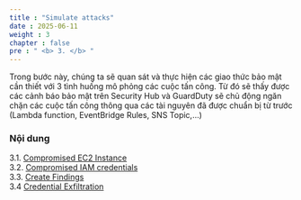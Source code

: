 ```yaml
---
title : "Simulate attacks"
date : 2025-06-11
weight : 3
chapter : false
pre : " <b> 3. </b> "
---
```


Trong bước này, chúng ta sẽ quan sát và thực hiện các giao thức bảo mật cần thiết với 3 tình huống mô phỏng các cuộc tấn công. Từ đó sẽ thấy được các cảnh báo bảo mật trên Security Hub và GuardDuty sẽ chủ động ngăn chặn các cuộc tấn công thông qua các tài nguyên đã được chuẩn bị từ trước (Lambda function, EventBridge Rules, SNS Topic,...)

### Nội dung
3.1. [Compromised EC2 Instance](3.1-CompromisedEC2Instance/) \
3.2. [Compromised IAM credentials](3.2-CompromisedIAMcredentials) \
3.3. [Create Findings](3.3-Createfindings/) \
3.4  [Credential Exfiltration](3.4-Credential-exfiltration/)